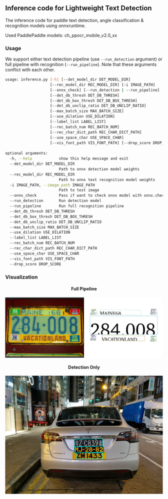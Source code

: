 ## Inference code for Lightweight Text Detection 

The inference code for paddle text detection, angle classification & recognition models using onnxruntime.

Used PaddlePaddle models: ch_ppocr_mobile_v2.0_xx

### Usage
We support either text detection pipeline (use `--run_detection` argument) or full pipeline with recognition (`--run_pipeline`). Note that these arguments conflict with each other.
```bash
usage: inference.py [-h] [--det_model_dir DET_MODEL_DIR]
                    [--rec_model_dir REC_MODEL_DIR] [-i IMAGE_PATH]
                    [--onnx_check] [--run_detection | --run_pipeline]
                    [--det_db_thresh DET_DB_THRESH]
                    [--det_db_box_thresh DET_DB_BOX_THRESH]
                    [--det_db_unclip_ratio DET_DB_UNCLIP_RATIO]
                    [--max_batch_size MAX_BATCH_SIZE]
                    [--use_dilation USE_DILATION]
                    [--label_list LABEL_LIST]
                    [--rec_batch_num REC_BATCH_NUM]
                    [--rec_char_dict_path REC_CHAR_DICT_PATH]
                    [--use_space_char USE_SPACE_CHAR]
                    [--vis_font_path VIS_FONT_PATH] [--drop_score DROP_SCORE]

optional arguments:
  -h, --help            show this help message and exit
  --det_model_dir DET_MODEL_DIR
                        Path to onnx detection model weights
  --rec_model_dir REC_MODEL_DIR
                        Path to onnx text recognition model weights
  -i IMAGE_PATH, --image_path IMAGE_PATH
                        Path to test image
  --onnx_check          Pass if want to check onnx model with onnx.checker
  --run_detection       Run detection model
  --run_pipeline        Run full recognition pipeline
  --det_db_thresh DET_DB_THRESH
  --det_db_box_thresh DET_DB_BOX_THRESH
  --det_db_unclip_ratio DET_DB_UNCLIP_RATIO
  --max_batch_size MAX_BATCH_SIZE
  --use_dilation USE_DILATION
  --label_list LABEL_LIST
  --rec_batch_num REC_BATCH_NUM
  --rec_char_dict_path REC_CHAR_DICT_PATH
  --use_space_char USE_SPACE_CHAR
  --vis_font_path VIS_FONT_PATH
  --drop_score DROP_SCORE
```

### Visualization 

<div align="center">
    <h4> Full Pipeline </h4>
    <img src="images/results/test1.png" width="800">
    <h4> Detection Only </h4>
    <img src="images/results/test2.png" width="800">
</div>
